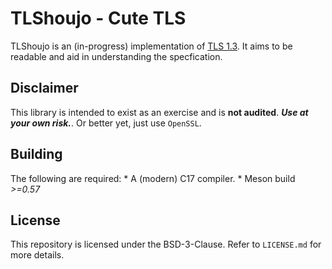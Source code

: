 # TLShoujo - Cute TLS

TLShoujo is an (in-progress) implementation of [TLS 1.3](https://tools.ietf.org/html/rfc8446).
It aims to be readable and aid in understanding the specfication.

## Disclaimer
This library is intended to exist as an exercise and is **not audited**.
***Use at your own risk.***. Or better yet, just use `OpenSSL`.

## Building
The following are required:
    * A (modern) C17 compiler.
    * Meson build *>=0.57*

## License
This repository is licensed under the BSD-3-Clause. Refer to `LICENSE.md` for more details.
